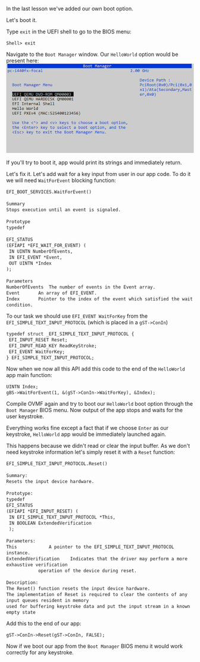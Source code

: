 In the last lesson we've added our own boot option.

Let's boot it.

Type `exit` in the UEFI shell to go to the BIOS menu:
```
Shell> exit
```
Navigate to the `Boot Manager` window. Our `HelloWorld` option would be present here:
![Boot Manager](BootManager.png?raw=true "Boot manager")

If you'll try to boot it, app would print its strings and immediately return.

Let's fix it. Let's add wait for a key input from user in our app code.
To do it we will need `WaitForEvent` blocking function:

```
EFI_BOOT_SERVICES.WaitForEvent()

Summary
Stops execution until an event is signaled.

Prototype
typedef

EFI_STATUS
(EFIAPI *EFI_WAIT_FOR_EVENT) (
 IN UINTN NumberOfEvents,
 IN EFI_EVENT *Event,
 OUT UINTN *Index
);

Parameters
NumberOfEvents 	The number of events in the Event array.
Event 		An array of EFI_EVENT.
Index 		Pointer to the index of the event which satisfied the wait condition.
```

To our task we should use `EFI_EVENT WaitForKey` from the `EFI_SIMPLE_TEXT_INPUT_PROTOCOL` (which is placed in a `gST->ConIn`)
```
typedef struct _EFI_SIMPLE_TEXT_INPUT_PROTOCOL {
 EFI_INPUT_RESET Reset;
 EFI_INPUT_READ_KEY ReadKeyStroke;
 EFI_EVENT WaitForKey;
} EFI_SIMPLE_TEXT_INPUT_PROTOCOL;
```

Now when we now all this API add this code to the end of the `HelloWorld` app main function:
```
UINTN Index;
gBS->WaitForEvent(1, &(gST->ConIn->WaitForKey), &Index);
```

Compile OVMF again and try to boot our `HelloWorld` boot option through the `Boot Manager` BIOS menu.
Now output of the app stops and waits for the user keystroke.

Everything works fine except a fact that if we choose `Enter` as our keystroke, `HelloWorld` app would be immediately launched again.

This happens because we didn't read or clear the input buffer. As we don't need keystroke information let's simply reset it with a `Reset` function:
```
EFI_SIMPLE_TEXT_INPUT_PROTOCOL.Reset()

Summary:
Resets the input device hardware.

Prototype:
typedef
EFI_STATUS
(EFIAPI *EFI_INPUT_RESET) (
 IN EFI_SIMPLE_TEXT_INPUT_PROTOCOL *This,
 IN BOOLEAN ExtendedVerification
 );

Parameters:
This 			A pointer to the EFI_SIMPLE_TEXT_INPUT_PROTOCOL instance.
ExtendedVerification	Indicates that the driver may perform a more exhaustive verification
			operation of the device during reset.

Description:
The Reset() function resets the input device hardware.
The implementation of Reset is required to clear the contents of any input queues resident in memory
used for buffering keystroke data and put the input stream in a known empty state
```

Add this to the end of our app:
```
gST->ConIn->Reset(gST->ConIn, FALSE);
```

Now if we boot our app from the `Boot Manager` BIOS menu it would work correctly for any keystroke.

